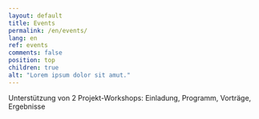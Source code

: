 ```yaml
---
layout: default
title: Events
permalink: /en/events/
lang: en
ref: events
comments: false
position: top
children: true
alt: "Lorem ipsum dolor sit amut."
---
```

Unterstützung von 2 Projekt-Workshops: Einladung, Programm, Vorträge, Ergebnisse
